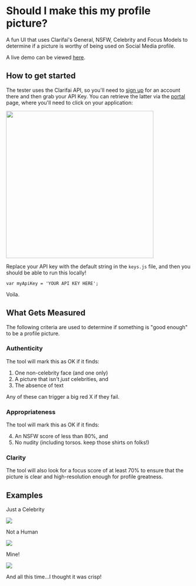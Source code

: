 # Should I make this my profile picture?
A fun UI that uses Clarifai's General, NSFW, Celebrity and Focus Models to determine if a picture is worthy of being used on Social Media profile. 

A live demo can be viewed [here](https://jared-hack-projects.s3.us-east-2.amazonaws.com/profile-picture-tester/index.html).

## How to get started

The tester uses the Clarifai API, so you'll need to [sign up](http://clarifai.com/signup) for an account there and then grab your API Key. You can retrieve the latter via the [portal](https://portal.clarifai.com/apps) page, where you'll need to click on your application:

<img src="https://jared-hack-projects.s3.us-east-2.amazonaws.com/clarifai-javascript-starter/api-key.png" width="400"/>

Replace your API key with the default string in the `keys.js` file, and then you should be able to run this locally! 

```
var myApiKey = 'YOUR API KEY HERE';
```

Voila.

## What Gets Measured

The following criteria are used to determine if something is "good enough" to be a profile picture.

### Authenticity

The tool will mark this as OK if it finds:

1. One non-celebrity face (and one only)
2. A picture that isn't <i>just</i> celebrities, and
3. The absence of text

Any of these can trigger a big red X if they fail.

### Appropriateness

The tool will mark this as OK if it finds:

4. An NSFW score of less than 80%, and
5. No nudity (including torsos. keep those shirts on folks!)

### Clarity

The tool will also look for a focus score of at least 70% to ensure that the picture is clear and high-resolution enough for profile greatness.

## Examples

Just a Celebrity

<img src="https://jared-hack-projects.s3.us-east-2.amazonaws.com/profile-picture-tester/examples/bieber.png"/>

Not a Human

<img src="https://jared-hack-projects.s3.us-east-2.amazonaws.com/profile-picture-tester/examples/dog.png"/>

Mine!

<img src="https://jared-hack-projects.s3.us-east-2.amazonaws.com/profile-picture-tester/examples/me.png"/>

And all this time...I thought it was crisp!
